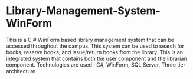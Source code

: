# Library-Management-System-WinForm
This is a C # WinForm based library management system that can be accessed throughout the campus. This system can be used to search for books, reserve books, and issue/return books from the library. This is an integrated system that contains both the user component and the librarian component.
Technologies are used : C#, WinForm, SQL Server, Three tier architecture
